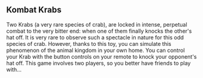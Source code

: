 ## Kombat Krabs

Two Krabs (a very rare species of crab), are locked in intense, perpetual combat to the very bitter end: when one of them finally knocks the other's hat off. It is very rare to observe such a spectacle in nature for this odd species of crab. However, thanks to this toy, you can simulate this phenomenon of the animal kingdom in your own home. You can control your Krab with the button controls on your remote to knock your opponent's hat off. This game involves two players, so you better have friends to play with...

